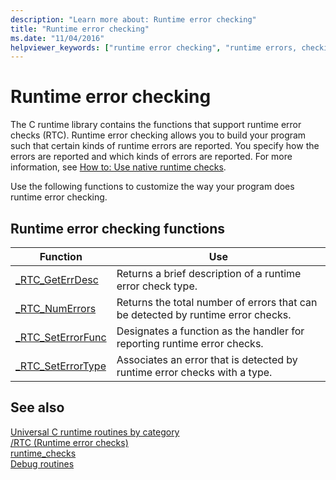 ```yaml
---
description: "Learn more about: Runtime error checking"
title: "Runtime error checking"
ms.date: "11/04/2016"
helpviewer_keywords: ["runtime error checking", "runtime errors, checking"]
---
```

# Runtime error checking

The C runtime library contains the functions that support runtime error checks (RTC). Runtime error checking allows you to build your program such that certain kinds of runtime errors are reported. You specify how the errors are reported and which kinds of errors are reported. For more information, see [How to: Use native runtime checks](/visualstudio/debugger/how-to-use-native-run-time-checks).

Use the following functions to customize the way your program does runtime error checking.

## Runtime error checking functions

|Function|Use|
|--------------|---------|
|[_RTC_GetErrDesc](../c-runtime-library/reference/rtc-geterrdesc.md)|Returns a brief description of a runtime error check type.|
|[_RTC_NumErrors](../c-runtime-library/reference/rtc-numerrors.md)|Returns the total number of errors that can be detected by runtime error checks.|
|[_RTC_SetErrorFunc](../c-runtime-library/reference/rtc-seterrorfunc.md)|Designates a function as the handler for reporting runtime error checks.|
|[_RTC_SetErrorType](../c-runtime-library/reference/rtc-seterrortype.md)|Associates an error that is detected by runtime error checks with a type.|

## See also

[Universal C runtime routines by category](../c-runtime-library/run-time-routines-by-category.md)\
[/RTC (Runtime error checks)](../build/reference/rtc-run-time-error-checks.md)\
[runtime_checks](../preprocessor/runtime-checks.md)\
[Debug routines](../c-runtime-library/debug-routines.md)
